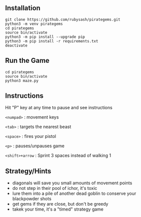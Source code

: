 
## Installation
```
git clone https://github.com/rubysash/pirategems.git
python3 -m venv pirategems
cd pirategems
source bin/activate
python3 -m pip install --upgrade pip
python3 -m pip install -r requirements.txt
deactivate
```
## Run the Game

```
cd pirategems
source bin/activate
python3 maze.py
```

## Instructions

Hit "P" key at any time to pause and see instructions

`<numpad>`
:   movement keys

`<tab>`
:   targets the nearest beast

`<space>`
:   fires your pistol

`<p>`
:   pauses/unpauses game

`<shift>+arrow`
:   Sprint 3 spaces instead of walking 1


## Strategy/Hints

* diagonals will save you small amounts of movement points
* do not step in their pool of ichor, it's toxic
* lure them into a pile of another dead goblin to conserve your blackpowder shots
* get gems if they are close, but don't be greedy
* takek your time, it's a "timed" strategy game